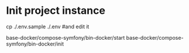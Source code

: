 # Init project instance

cp ./.env.sample ./.env #and edit it

base-docker/compose-symfony/bin-docker/start
base-docker/compose-symfony/bin-docker/init
